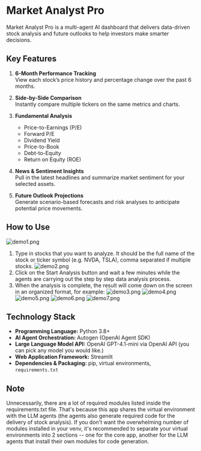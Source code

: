# Market Analyst Pro

Market Analyst Pro is a multi-agent AI dashboard that delivers data-driven stock analysis and future outlooks to help investors make smarter decisions.

## Key Features

1. **6-Month Performance Tracking**  
   View each stock’s price history and percentage change over the past 6 months.

2. **Side-by-Side Comparison**  
   Instantly compare multiple tickers on the same metrics and charts.

3. **Fundamental Analysis**  
   - Price-to-Earnings (P/E)  
   - Forward P/E  
   - Dividend Yield  
   - Price-to-Book  
   - Debt-to-Equity  
   - Return on Equity (ROE)

4. **News & Sentiment Insights**  
   Pull in the latest headlines and summarize market sentiment for your selected assets.

5. **Future Outlook Projections**  
   Generate scenario-based forecasts and risk analyses to anticipate potential price movements.


## How to Use
![demo1.png](assets/demo1.png)
1. Type in stocks that you want to analyze. It should be the full name of the stock or ticker symbol (e.g. NVDA, TSLA), comma separated if multiple stocks.
![demo2.png](assets/demo2.png)
2. Click on the Start Analysis button and wait a few minutes while the agents are carrying out the step by step data analysis process.
3. When the analysis is complete, the result will come down on the screen in an organized format, for example:
![demo3.png](assets/demo3.png)
![demo4.png](assets/demo4.png)
![demo5.png](assets/demo5.png)
![demo6.png](assets/demo6.png)
![demo7.png](assets/demo7.png)


## Technology Stack

- **Programming Language:** Python 3.8+  
- **AI Agent Orchestration:** Autogen (OpenAI Agent SDK)  
- **Large Language Model API:** OpenAI GPT-4.1-mini via OpenAI API (you can pick any model you would like.) 
- **Web Application Framework:** Streamlit  
- **Dependencies & Packaging:** pip, virtual environments, `requirements.txt`

## Note
Unnecessarily, there are a lot of required modules listed inside the requirements.txt file. That's because this app shares 
the virtual environment with the LLM agents (the agents also generate required code for the delivery of stock analysis). 
If you don't want the overwhelming number of modules installed in your venv, it's recommended to separate your virtual environments
into 2 sections -- one for the core app, another for the LLM agents that install their own modules for code generation. 

